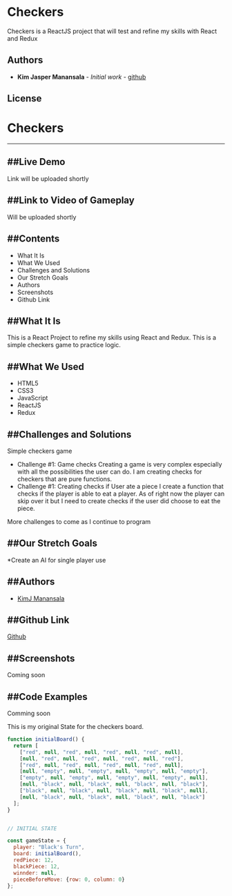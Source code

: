 # Checkers

Checkers is a ReactJS project that will test and refine my skills with React and Redux



<!-- ## Built With -->




## Authors

* **Kim Jasper Manansala** - *Initial work* - [github](https://github.com/KimjManansala)



## License



# Checkers
---

##Live Demo
---
<!-- [Space Balls](http://paigeniedringhaus.com/spaceBalls/) -->
Link will be uploaded shortly

##Link to Video of Gameplay
---
<!-- <a href="https://www.youtube.com/watch?v=_gJCeyrkUkM" target="_blank"><img src="http://img.youtube.com/vi/_gJCeyrkUkM/0.jpg" width="240" height="180" border="10" /></a> -->

Will be uploaded shortly

##Contents
--- 
 * What It Is
  * What We Used
  * Challenges and Solutions
  * Our Stretch Goals
  * Authors
  * Screenshots
  * Github Link

##What It Is
---
This is a React Project to refine my skills using React and Redux. This is a simple checkers game to practice logic.

##What We Used
---
  * HTML5
  * CSS3
  * JavaScript
  * ReactJS
  * Redux

##Challenges and Solutions
---
Simple checkers game

  * Challenge #1: Game checks
    Creating a game is very complex especially with all the possibilities the user can do. I am creating checks for checkers that are pure functions.
  * Challenge #1: Creating checks if User ate a piece
    I create a function that checks if the player is able to eat a player. As of right now the player can skip over it but I need to create checks if the user did choose to eat the piece.

  More challenges to come as I continue to program



##Our Stretch Goals
--
  *Create an AI for single player use

##Authors
---
  * [KimJ Manansala](https://github.com/KimjManansala)

##Github Link
---
[Github](https://github.com/KimjManansala/checkers)

##Screenshots
---
Coming soon
<!-- Home Screen
![screen shot 2019-02-12 at 3 27 42 pm](https://user-images.githubusercontent.com/40606399/53651563-862ed100-3c0c-11e9-9b6c-c817c4fd6057.png) -->




##Code Examples
---
Comming soon

This is my original State for the checkers board.

```javascript
function initialBoard() {
  return [
    ["red", null, "red", null, "red", null, "red", null],
    [null, "red", null, "red", null, "red", null, "red"],
    ["red", null, "red", null, "red", null, "red", null],
    [null, "empty", null, "empty", null, "empty", null, "empty"],
    ["empty", null, "empty", null, "empty", null, "empty", null],
    [null, "black", null, "black", null, "black", null, "black"],
    ["black", null, "black", null, "black", null, "black", null],
    [null, "black", null, "black", null, "black", null, "black"]
  ];
}


// INITIAL STATE

const gameState = {
  player: "Black's Turn",
  board: initialBoard(),
  redPiece: 12,
  blackPiece: 12,
  winnder: null,
  pieceBeforeMove: {row: 0, column: 0}
};


```
